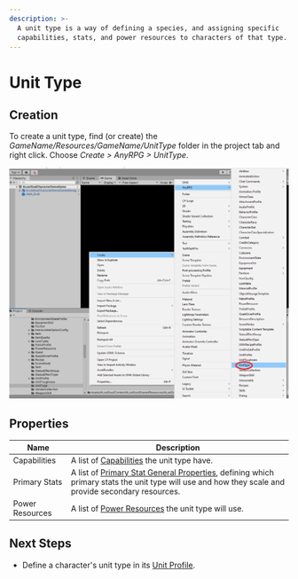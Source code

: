 ```yaml
---
description: >-
  A unit type is a way of defining a species, and assigning specific
  capabilities, stats, and power resources to characters of that type.
---
```


# Unit Type

## Creation

To create a unit type, find (or create) the _GameName/Resources/GameName/UnitType_ folder in the project tab and right click.  Choose _Create > AnyRPG > UnitType_.

![](<../.gitbook/assets/image (1) (2) (3).png>)

## Properties

| Name            | Description                                                                                                                                                                                |
| --------------- | ------------------------------------------------------------------------------------------------------------------------------------------------------------------------------------------ |
| Capabilities    | A list of [Capabilities](../shared-properties/capabilities.md) the unit type have.                                                                                                         |
| Primary Stats   | A list of [Primary Stat General Properties](character-stat.md#general-properties), defining which primary stats the unit type will use and how they scale and provide secondary resources. |
| Power Resources | A list of [Power Resources](power-resource.md) the unit type will use.                                                                                                                     |

## Next Steps

* Define a character's unit type in its [Unit Profile](unit-profile.md).
